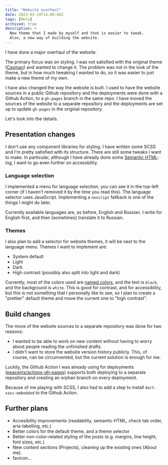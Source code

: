 ```yaml
---
title: "Website overhaul"
date: 2023-03-19T14:00:00Z
tags: [Meta]
archived: true
description: >
  New theme that I made by myself and that is easier to tweak.
  Also, a new way of building the website.
---
```


I have done a major overhaul of the website.

The primary focus was on styling.
I was not satisfied with the original theme ([Cayman][cayman]) and wanted to change it.
The problem was not in the look of the theme, but in how much tweaking I wanted to do, so it was easier to just make a new theme of my own.

[cayman]: https://github.com/zwbetz-gh/cayman-hugo-theme

I have also changed the way the website is built.
I used to have the website sources in a public Github repository and the deployments were done with a Github Action, to a `gh-pages` branch in the same repo.
I have moved the sources of the website to a separate repository and the deployments are set up to update `gh-pages` in the original repository.

Let's look into the details.

## Presentation changes

I don't use any component libraries for styling.
I have written some SCSS and I'm pretty satisfied with its structure.
There are still some tweaks I want to make.
In particular, although I have already done some [Semantic HTML][semantic]-ing, I want to go even further on accessbility.

[semantic]: https://developer.mozilla.org/en-US/docs/Glossary/Semantics#semantic_elements

### Language selection

I implemented a menu for language selection, you can see it in the top-left corner (if I haven't removed it by the time you read this).
The language selector uses JavaScript.
Implementing a `noscript` fallback is one of the things I might do later.

Currently available languages are, as before, English and Russian.
I write for English first, and then (sometimes) translate it to Russian.

### Themes

I also plan to add a selector for website themes, it will be next to the language menu.
Themes I want to implement are:
- System default
- Light
- Dark
- High contrast (possibly also split into light and dark)

Currently, most of the colors used are [named colors][colors], and the text is `black`, and the background is `white`.
This is good for contrast, and for accessibility, but this is not something that I personally like to see, so I plan to create a "prettier" default theme and move the current one to "high contrast".

[colors]: https://developer.mozilla.org/en-US/docs/Web/CSS/named-color

## Build changes

The move of the website sources to a separate repository was done for two reasons:
- I wanted to be able to work on new content without having to worry about people reading the unfinished drafts.
- I didn't want to store the website version history publicly.
  This, of course, can be circumvented, but the current solution is enough for me.

Luckily, the Github Action I was already using for deployments ([peaceiris/actions-gh-pages][action]) supports both deploying to a separate repository and creating an orphan branch on every deployment.

Because of me playing with SCSS, I also had to add a step to install `dart-sass-embedded` to the Github Action.

[action]: https://github.com/peaceiris/actions-gh-pages

## Further plans

- Accesibility improvements (readability, semantic HTML, check tab order, aria-labelling, etc.)
- Better colors for the default theme, and a theme selector
- Better non-color-related styling of the posts (e.g. margins, line height, font sizes, etc.)
- New content sections (Projects), cleaning up the existing ones (About me).
- favicon...
